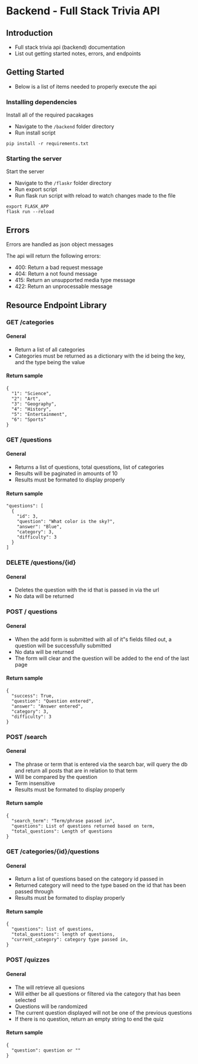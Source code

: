 # Backend - Full Stack Trivia API 

## Introduction

- Full stack trivia api (backend) documentation
- List out getting started notes, errors, and endpoints

## Getting Started

- Below is a list of items needed to properly execute the api

### Installing dependencies

Install all of the required pacakages

- Navigate to the `/backend` folder directory
- Run install script

```shell
pip install -r requirements.txt
```

### Starting the server

Start the server

- Navigate to the `/flaskr` folder directory
- Run export script
- Run flask run script with reload to watch changes made to the file

```shell
export FLASK_APP
flask run --reload
```

## Errors

Errors are handled as json object messages

The api will return the following errors:

- 400: Return a bad request message
- 404: Return a not found message
- 415: Return an unsupported media type message
- 422: Return an unprocessable message

## Resource Endpoint Library

### GET /categories

#### General

- Return a list of all categories
- Categories must be returned as a dictionary with the id being the key, and the type being the value

#### Return sample

```shell
{
  "1": "Science",
  "2": "Art",
  "3": "Geography",
  "4": "History",
  "5": "Entertainment",
  "6": "Sports"
}
```

### GET /questions

#### General

- Returns a list of questions, total quesstions, list of categories
- Results will be paginated in amounts of 10
- Results must be formated to display properly

#### Return sample

```shell
"questions": [
  {
    "id": 3,
    "question": "What color is the sky?",
    "answer": "Blue",
    "category": 3,
    "difficulty": 3
  }
]
```

### DELETE /questions/{id}

#### General

- Deletes the question with the id that is passed in via the url
- No data will be returned

### POST / questions

#### General

- When the add form is submitted with all of it"s fields filled out, a question will be successfully submitted
- No data will be returned
- The form will clear and the question will be added to the end of the last page

#### Return sample

```shell
{
  "success": True,
  "question": "Question entered",
  "answer": "Answer entered",
  "category": 3,
  "difficulty": 3
}
```

### POST /search

#### General

- The phrase or term that is entered via the search bar, will query the db and return all posts that are in relation to that term
- Will be compared by the question
- Term insensitive
- Results must be formated to display properly

#### Return sample

```shell
{
  "search_term": "Term/phrase passed in",
  "questions": List of questions returned based on term,
  "total_questions": Length of questions
}
```

### GET /categories/{id}/questions

#### General
- Return a list of questions based on the category id passed in
- Returned category will need to the type based on the id that has been passed through
- Results must be formated to display properly

#### Return sample

```shell
{
  "questions": list of questions,
  "total_questions": length of questions,
  "current_category": category type passed in,
}
```

### POST /quizzes

#### General

- The will retrieve all quesions
- Will either be all questions or filtered via the category that has been selected
- Questions will be randomized
- The current question displayed will not be one of the previous questions
- If there is no question, return an empty string to end the quiz

#### Return sample

```shell
{
  "question": question or ""
}
```
